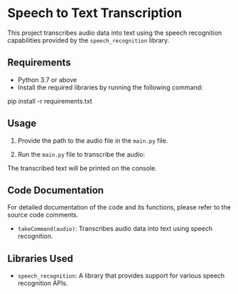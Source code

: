 # Speech to Text Transcription

This project transcribes audio data into text using the speech recognition capabilities provided by the `speech_recognition` library.

## Requirements

- Python 3.7 or above
- Install the required libraries by running the following command:

pip install -r requirements.txt


## Usage

1. Provide the path to the audio file in the `main.py` file.

2. Run the `main.py` file to transcribe the audio:


The transcribed text will be printed on the console.

## Code Documentation

For detailed documentation of the code and its functions, please refer to the source code comments.

- `takeCommand(audio)`: Transcribes audio data into text using speech recognition.

## Libraries Used

- `speech_recognition`: A library that provides support for various speech recognition APIs.


